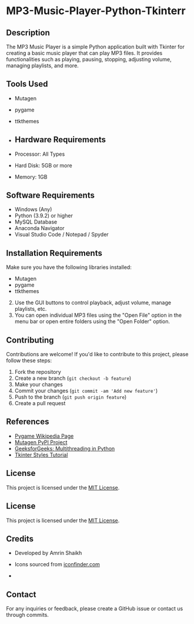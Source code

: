 # MP3-Music-Player-Python-Tkinterr


## Description
The MP3 Music Player is a simple Python application built with Tkinter for creating a basic music player that can play MP3 files. It provides functionalities such as playing, pausing, stopping, adjusting volume, managing playlists, and more.

## Tools Used
- Mutagen
- pygame
- ttkthemes

- ## Hardware Requirements
- Processor: All Types
- Hard Disk: 5GB or more
- Memory: 1GB


## Software Requirements
- Windows (Any)
- Python (3.9.2) or higher
- MySQL Database
- Anaconda Navigator
- Visual Studio Code / Notepad / Spyder

## Installation Requirements
Make sure you have the following libraries installed:
- Mutagen
- pygame
- ttkthemes

2. Use the GUI buttons to control playback, adjust volume, manage playlists, etc.
3. You can open individual MP3 files using the "Open File" option in the menu bar or open entire folders using the "Open Folder" option.

## Contributing
Contributions are welcome! If you'd like to contribute to this project, please follow these steps:
1. Fork the repository
2. Create a new branch (`git checkout -b feature`)
3. Make your changes
4. Commit your changes (`git commit -am 'Add new feature'`)
5. Push to the branch (`git push origin feature`)
6. Create a pull request

## References
- [Pygame Wikipedia Page](https://en.wikipedia.org/wiki/pygame)
- [Mutagen PyPI Project](http://pypi.org/project/mutagen)
- [GeeksforGeeks: Multithreading in Python](http://www.geeksforgeeks.org/multithreading-python-set-1/)
- [Tkinter Styles Tutorial](https://tkdocs.com/tutorial/styles.html)

## License
This project is licensed under the [MIT License](LICENSE).



## License
This project is licensed under the [MIT License](LICENSE).

## Credits
- Developed by Amrin Shaikh

-  Icons sourced from [iconfinder.com](https://www.iconfinder.com/)
-  
## Contact
For any inquiries or feedback, please create a GitHub issue or contact us through commits.
